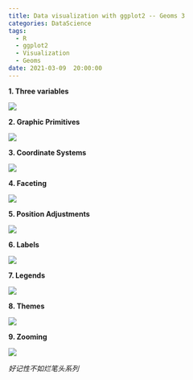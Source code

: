 ```yaml
---
title: Data visualization with ggplot2 -- Geoms 3
categories: DataScience
tags:
  - R 
  - ggplot2
  - Visualization
  - Geoms
date: 2021-03-09  20:00:00
---
```

**1. Three variables**

![](https://tva1.sinaimg.cn/large/008eGmZEly1gocvfsuqckj319w08w0vh.jpg)

**2. Graphic Primitives**

![](https://tva1.sinaimg.cn/large/008eGmZEly1gocvvhnltbj30nu0vwq84.jpg)

**3. Coordinate Systems**

![](https://tva1.sinaimg.cn/large/008eGmZEly1gocwg0usb3j30gm0legpi.jpg)

**4. Faceting**

![](https://tva1.sinaimg.cn/large/008eGmZEly1gocwgxj5lqj30is0pggq7.jpg)

**5. Position Adjustments**

![](https://tva1.sinaimg.cn/large/008eGmZEly1godqjphtqjj30je0jo789.jpg)

**6. Labels**

![](https://tva1.sinaimg.cn/large/008eGmZEly1godqk9y7coj30iw0a2762.jpg)

**7. Legends**

![](https://tva1.sinaimg.cn/large/008eGmZEly1godqkv0mifj30j20a040a.jpg)

**8. Themes**

![](https://tva1.sinaimg.cn/large/008eGmZEly1godqlfsi8yj30ji098myu.jpg)

**9. Zooming**

![](https://tva1.sinaimg.cn/large/008eGmZEly1godqlzarjrj30iu09etac.jpg)

*好记性不如烂笔头系列*